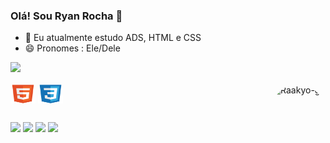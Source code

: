 ### Olá! Sou Ryan Rocha 👋


- 🌱 Eu atualmente estudo ADS, HTML e CSS
- 😄 Pronomes : Ele/Dele

<picture>
<source 
  srcset="https://github-readme-stats.vercel.app/api?username=Raakyo&show_icons=true&theme=dark"
  media="(prefers-color-scheme: dark)"
/>
<source
  srcset="https://github-readme-stats.vercel.app/api?username=Raakyo&show_icons=true"
  media="(prefers-color-scheme: light), (prefers-color-scheme: black)"/source>
<img src="https://github-readme-stats.vercel.app/api?username=Raakyo&show_icons=true" />
</picture>
</div>
<div style="display: inline_block"><br>
  <img align="center" alt="Rafa-HTML" height="30" width="40" src="https://raw.githubusercontent.com/devicons/devicon/master/icons/html5/html5-original.svg">
  <img align="center" alt="Rafa-CSS" height="30" width="40" src="https://raw.githubusercontent.com/devicons/devicon/master/icons/css3/css3-original.svg">
  <img align="right" alt="Raakyo-gif" height="210" style="border-radius:50px;" src="https://cdn.discordapp.com/attachments/880095613423869953/1069728564380958831/Gif-raakyo.gif">
</div>
  
  ##
  
<div> 
  <a href="https://www.instagram.com/lyon_rocha/" target="_blank"><img src="https://img.shields.io/badge/-Instagram-%23E4405F?style=for-the-badge&logo=instagram&logoColor=white" target="_blank"></a>
 <a href="https://discord.gg/wagxzStdcR" target="_blank"><img src="https://img.shields.io/badge/Discord-7289DA?style=for-the-badge&logo=discord&logoColor=white" target="_blank"></a> 
  <a href = "mailto:ryanroch321@gmail.com"><img src="https://img.shields.io/badge/-Gmail-%23333?style=for-the-badge&logo=gmail&logoColor=white" target="_blank"></a>
  <a href="https://www.linkedin.com/in/ryan-r-silva/" target="_blank"><img src="https://img.shields.io/badge/-LinkedIn-%230077B5?style=for-the-badge&logo=linkedin&logoColor=white" target="_blank"></a> 
  
</div>
